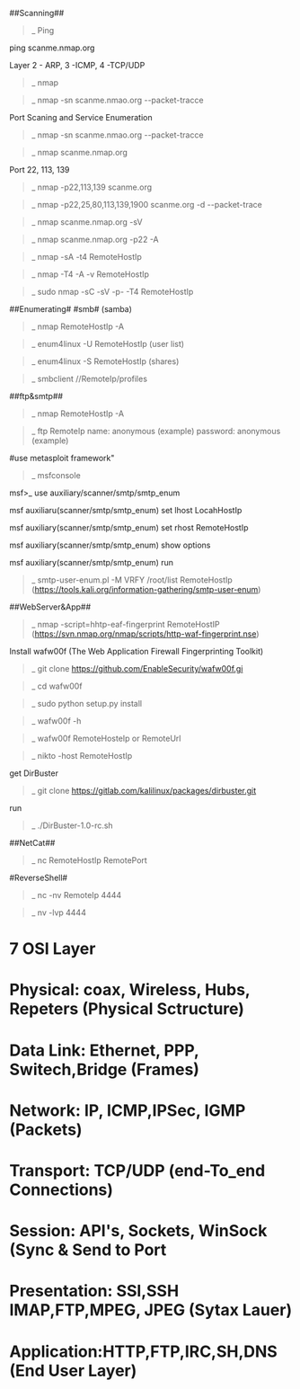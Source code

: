 ##Scanning##
>_ Ping

ping scanme.nmap.org

Layer 2 - ARP, 3 -ICMP, 4 -TCP/UDP

>_ nmap

>_ nmap -sn scanme.nmao.org --packet-tracce

Port Scaning and Service Enumeration
>_ nmap -sn scanme.nmao.org --packet-tracce

>_ nmap scanme.nmap.org

Port 22, 113, 139
>_ nmap -p22,113,139 scanme.org

>_ nmap -p22,25,80,113,139,1900 scanme.org -d --packet-trace

>_ nmap scanme.nmap.org -sV

>_ nmap scanme.nmap.org -p22 -A

>_ nmap -sA -t4 RemoteHostIp


>_ nmap -T4 -A -v RemoteHostIp

>_ sudo nmap -sC -sV -p- -T4 RemoteHostIp


##Enumerating#
#smb# (samba)

>_ nmap RemoteHostIp -A

>_ enum4linux -U RemoteHostIp (user list)

>_ enum4linux -S RemoteHostIp (shares)

>_ smbclient //RemoteIp/profiles 

##ftp&smtp##

>_ nmap RemoteHostIp -A

>_ ftp RemoteIp
  name: anonymous (example)
  password: anonymous (example)

#use metasploit framework"
>_ msfconsole

msf>_ use auxiliary/scanner/smtp/smtp_enum

msf auxiliaru(scanner/smtp/smtp_enum) set lhost LocahHostIp

msf auxiliary(scanner/smtp/smtp_enum) set rhost RemoteHostIp

msf auxiliary(scanner/smtp/smtp_enum) show options

msf auxiliary(scanner/smtp/smtp_enum) run

>_ smtp-user-enum.pl -M VRFY /root/list RemoteHostIp  (https://tools.kali.org/information-gathering/smtp-user-enum)

##WebServer&App##
>_ nmap -script=hhtp-eaf-fingerprint RemoteHostIP (https://svn.nmap.org/nmap/scripts/http-waf-fingerprint.nse)

Install wafw00f (The Web Application Firewall Fingerprinting Toolkit)

>_ git clone https://github.com/EnableSecurity/wafw00f.gi

>_ cd wafw00f

>_ sudo python setup.py install

>_ wafw00f -h

>_ wafw00f RemoteHosteIp or  RemoteUrl

>_ nikto -host RemoteHostIp

get DirBuster

>_ git clone https://gitlab.com/kalilinux/packages/dirbuster.git

run

>_ ./DirBuster-1.0-rc.sh

##NetCat##

>_ nc RemoteHostIp RemotePort

#ReverseShell#
>_ nc -nv RemoteIp 4444

>_ nv -lvp 4444

# 7 OSI Layer 
# Physical: coax, Wireless, Hubs, Repeters (Physical Sctructure)
# Data Link: Ethernet, PPP, Switech,Bridge (Frames)
# Network: IP, ICMP,IPSec, IGMP (Packets)
# Transport: TCP/UDP (end-To_end Connections)
# Session: API's, Sockets, WinSock (Sync & Send to Port
# Presentation: SSl,SSH IMAP,FTP,MPEG, JPEG (Sytax Lauer)
# Application:HTTP,FTP,IRC,SH,DNS (End User Layer)








  




